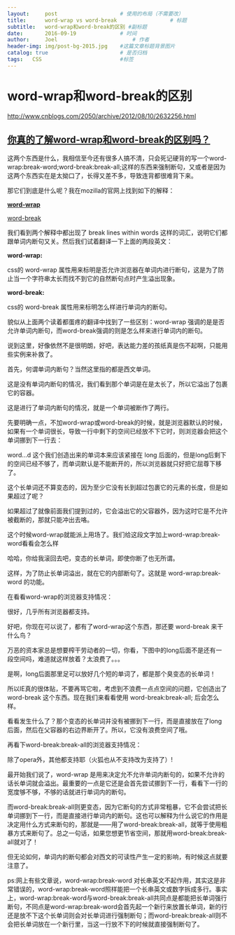 ```yaml
---
layout:     post   				    # 使用的布局（不需要改）
title:      word-wrap vs word-break 				# 标题 
subtitle:   word-wrap和word-break的区别 #副标题
date:       2016-09-19				# 时间
author:     Joel 						# 作者
header-img: img/post-bg-2015.jpg 	#这篇文章标题背景图片
catalog: true 						# 是否归档
tags:	CSS							#标签
---
```

<h1><a id="wordwrapwordbreak_1"></a>word-wrap和word-break的区别</h1>
<p><a href="http://www.cnblogs.com/2050/archive/2012/08/10/2632256.html">http://www.cnblogs.com/2050/archive/2012/08/10/2632256.html</a></p>
<h2><a id="wordwrapwordbreakhttpwwwcnblogscom2050archive201208102632256html_5"></a><a href="http://www.cnblogs.com/2050/archive/2012/08/10/2632256.html">你真的了解word-wrap和word-break的区别吗？</a></h2>
<p>这两个东西是什么，我相信至今还有很多人搞不清，只会死记硬背的写一个word-wrap:break-word;word-break:break-all;这样的东西来强制断句，又或者是因为这两个东西实在是太拗口了，长得又差不多，导致连背都很难背下来。</p>
<p>那它们到底是什么呢？我在mozilla的官网上找到如下的解释：</p>
<p><strong><a href="https://developer.mozilla.org/en-US/docs/CSS/word-wrap">word-wrap</a></strong></p>
<p><a href="https://developer.mozilla.org/en-US/docs/CSS/word-break">word-break</a></p>
<p>我们看到两个解释中都出现了 break lines within words 这样的词汇，说明它们都跟单词内断句又关。然后我们试着翻译一下上面的两段英文：</p>
<p><strong>word-wrap:</strong></p>
<p>css的 word-wrap 属性用来标明是否允许浏览器在单词内进行断句，这是为了防止当一个字符串太长而找不到它的自然断句点时产生溢出现象。</p>
<p><strong>word-break:</strong></p>
<p>css的 word-break 属性用来标明怎么样进行单词内的断句。</p>
<p>貌似从上面两个读着都蛋疼的翻译中找到了一些区别：word-wrap 强调的是是否允许单词内断句，而word-break强调的则是怎么样来进行单词内的断句。</p>
<p>说到这里，好像依然不是很明朗，好吧，表达能力差的孩纸真是伤不起啊，只能用些实例来补救了。</p>
<p>首先，何谓单词内断句？当然这里指的都是西文单词。</p>
<p>这是没有单词内断句的情况，我们看到那个单词是在是太长了，所以它溢出了包裹它的容器。</p>
<p>这是进行了单词内断句的情况，就是一个单词被断作了两行。</p>
<p>先要明确一点，不加word-wrap或word-break的时候，就是浏览器默认的时候，如果有一个单词很长，导致一行中剩下的空间已经放不下它时，则浏览器会把这个单词挪到下一行去：</p>
<p>word…d 这个我们创造出来的单词本来应该紧接在 long 后面的，但是long后剩下的空间已经不够了，而单词默认是不能断开的，所以浏览器就只好把它屈尊下移了。</p>
<p>这个长单词还不算变态的，因为至少它没有长到超过包裹它的元素的长度，但是如果超过了呢？</p>
<p>如果超过了就像前面我们提到过的，它会溢出它的父容器外，因为这时它是不允许被截断的，那就只能冲出去咯。</p>
<p>这个时候word-wrap就能派上用场了。我们给这段文字加上word-wrap:break-word看看会怎么样</p>
<p>哈哈，你给我滚回去吧，变态的长单词，即使你断了也无所谓。</p>
<p>这样，为了防止长单词溢出，就在它的内部断句了。这就是 word-wrap:break-word 的功能。</p>
<p>在看看word-wrap的浏览器支持情况：</p>
<p>很好，几乎所有浏览器都支持。</p>
<p>好吧，你现在可以说了，都有了word-wrap这个东西，那还要 word-break 来干什么鸟？</p>
<p>万恶的资本家总是想要榨干劳动者的一切，你看，下图中的long后面不是还有一段空间吗，难道就这样放着？太浪费了。。。</p>
<p>是啊，long后面那里足可以放好几个短的单词了，都是那个臭变态的长单词！</p>
<p>所以IE真的很体贴，不要再骂它啦，考虑到不浪费一点点空间的问题，它创造出了 word-break 这个东西。现在我们来看看使用 word-break:break-all; 后会怎么样。</p>
<p>看看发生什么了？那个变态的长单词并没有被挪到下一行，而是直接放在了long后面，然后在父容器的右边界断开了。所以，它没有浪费空间了哦。</p>
<p>再看下word-break:break-all的浏览器支持情况：</p>
<p>除了opera外，其他都支持耶（火狐也从不支持改为支持了）!</p>
<p>最开始我们说了，word-wrap 是用来决定允不允许单词内断句的，如果不允许的话长单词就会溢出。最重要的一点是它还是会首先尝试挪到下一行，看看下一行的宽度够不够，不够的话就进行单词内的断句。</p>
<p>而word-break:break-all则更变态，因为它断句的方式非常粗暴，它不会尝试把长单词挪到下一行，而是直接进行单词内的断句。这也可以解释为什么说它的作用是决定用什么方式来断句的，那就是——用了word-break:break-all，就等于使用粗暴方式来断句了。总之一句话，如果您想更节省空间，那就用word-break:break-all就对了！</p>
<p>但无论如何，单词内的断句都会对西文的可读性产生一定的影响，有时候这点就要注意了。</p>
<p>ps:网上有些文章说，word-wrap:break-word 对长串英文不起作用，其实这是非常错误的，word-wrap:break-word照样能把一个长串英文或数字拆成多行。事实上，word-wrap:break-word与word-break:break-all共同点是都能把长单词强行断句，不同点是word-wrap:break-word会首先起一个新行来放置长单词，新的行还是放不下这个长单词则会对长单词进行强制断句；而word-break:break-all则不会把长单词放在一个新行里，当这一行放不下的时候就直接强制断句了。</p>
